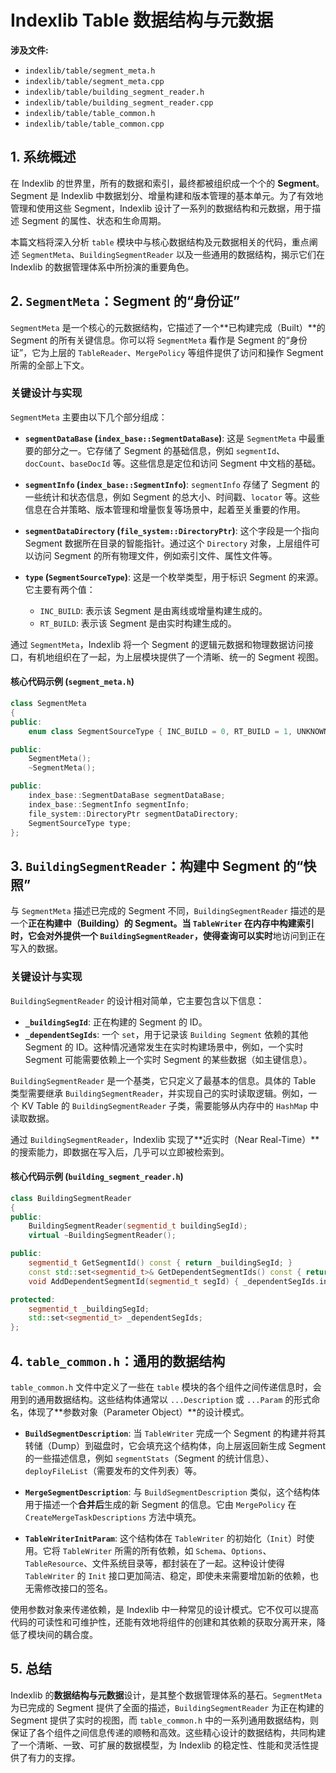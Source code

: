 
# Indexlib Table 数据结构与元数据

**涉及文件:**
* `indexlib/table/segment_meta.h`
* `indexlib/table/segment_meta.cpp`
* `indexlib/table/building_segment_reader.h`
* `indexlib/table/building_segment_reader.cpp`
* `indexlib/table/table_common.h`
* `indexlib/table/table_common.cpp`

## 1. 系统概述

在 Indexlib 的世界里，所有的数据和索引，最终都被组织成一个个的 **Segment**。Segment 是 Indexlib 中数据划分、增量构建和版本管理的基本单元。为了有效地管理和使用这些 Segment，Indexlib 设计了一系列的数据结构和元数据，用于描述 Segment 的属性、状态和生命周期。

本篇文档将深入分析 `table` 模块中与核心数据结构及元数据相关的代码，重点阐述 `SegmentMeta`、`BuildingSegmentReader` 以及一些通用的数据结构，揭示它们在 Indexlib 的数据管理体系中所扮演的重要角色。

## 2. `SegmentMeta`：Segment 的“身份证”

`SegmentMeta` 是一个核心的元数据结构，它描述了一个**已构建完成（Built）**的 Segment 的所有关键信息。你可以将 `SegmentMeta` 看作是 Segment 的“身份证”，它为上层的 `TableReader`、`MergePolicy` 等组件提供了访问和操作 Segment 所需的全部上下文。

### 关键设计与实现

`SegmentMeta` 主要由以下几个部分组成：

*   **`segmentDataBase` (`index_base::SegmentDataBase`)**: 这是 `SegmentMeta` 中最重要的部分之一。它存储了 Segment 的基础信息，例如 `segmentId`、`docCount`、`baseDocId` 等。这些信息是定位和访问 Segment 中文档的基础。

*   **`segmentInfo` (`index_base::SegmentInfo`)**: `segmentInfo` 存储了 Segment 的一些统计和状态信息，例如 Segment 的总大小、时间戳、`locator` 等。这些信息在合并策略、版本管理和增量恢复等场景中，起着至关重要的作用。

*   **`segmentDataDirectory` (`file_system::DirectoryPtr`)**: 这个字段是一个指向 Segment 数据所在目录的智能指针。通过这个 `Directory` 对象，上层组件可以访问 Segment 的所有物理文件，例如索引文件、属性文件等。

*   **`type` (`SegmentSourceType`)**: 这是一个枚举类型，用于标识 Segment 的来源。它主要有两个值：
    *   `INC_BUILD`: 表示该 Segment 是由离线或增量构建生成的。
    *   `RT_BUILD`: 表示该 Segment 是由实时构建生成的。

通过 `SegmentMeta`，Indexlib 将一个 Segment 的逻辑元数据和物理数据访问接口，有机地组织在了一起，为上层模块提供了一个清晰、统一的 Segment 视图。

#### 核心代码示例 (`segment_meta.h`)

```cpp
class SegmentMeta
{
public:
    enum class SegmentSourceType { INC_BUILD = 0, RT_BUILD = 1, UNKNOWN = -1 };

public:
    SegmentMeta();
    ~SegmentMeta();

public:
    index_base::SegmentDataBase segmentDataBase;
    index_base::SegmentInfo segmentInfo;
    file_system::DirectoryPtr segmentDataDirectory;
    SegmentSourceType type;
};
```

## 3. `BuildingSegmentReader`：构建中 Segment 的“快照”

与 `SegmentMeta` 描述已完成的 Segment 不同，`BuildingSegmentReader` 描述的是一个**正在构建中（Building）**的 Segment。当 `TableWriter` 在内存中构建索引时，它会对外提供一个 `BuildingSegmentReader`，使得查询可以**实时**地访问到正在写入的数据。

### 关键设计与实现

`BuildingSegmentReader` 的设计相对简单，它主要包含以下信息：

*   **`_buildingSegId`**: 正在构建的 Segment 的 ID。
*   **`_dependentSegIds`**: 一个 `set`，用于记录该 `Building Segment` 依赖的其他 Segment 的 ID。这种情况通常发生在实时构建场景中，例如，一个实时 Segment 可能需要依赖上一个实时 Segment 的某些数据（如主键信息）。

`BuildingSegmentReader` 是一个基类，它只定义了最基本的信息。具体的 Table 类型需要继承 `BuildingSegmentReader`，并实现自己的实时读取逻辑。例如，一个 KV Table 的 `BuildingSegmentReader` 子类，需要能够从内存中的 `HashMap` 中读取数据。

通过 `BuildingSegmentReader`，Indexlib 实现了**近实时（Near Real-Time）**的搜索能力，即数据在写入后，几乎可以立即被检索到。

#### 核心代码示例 (`building_segment_reader.h`)

```cpp
class BuildingSegmentReader
{
public:
    BuildingSegmentReader(segmentid_t buildingSegId);
    virtual ~BuildingSegmentReader();

public:
    segmentid_t GetSegmentId() const { return _buildingSegId; }
    const std::set<segmentid_t>& GetDependentSegmentIds() const { return _dependentSegIds; }
    void AddDependentSegmentId(segmentid_t segId) { _dependentSegIds.insert(segId); }

protected:
    segmentid_t _buildingSegId;
    std::set<segmentid_t> _dependentSegIds;
};
```

## 4. `table_common.h`：通用的数据结构

`table_common.h` 文件中定义了一些在 `table` 模块的各个组件之间传递信息时，会用到的通用数据结构。这些结构体通常以 `...Description` 或 `...Param` 的形式命名，体现了**参数对象（Parameter Object）**的设计模式。

*   **`BuildSegmentDescription`**: 当 `TableWriter` 完成一个 Segment 的构建并将其转储（Dump）到磁盘时，它会填充这个结构体，向上层返回新生成 Segment 的一些描述信息，例如 `segmentStats`（Segment 的统计信息）、`deployFileList`（需要发布的文件列表）等。

*   **`MergeSegmentDescription`**: 与 `BuildSegmentDescription` 类似，这个结构体用于描述一个**合并后**生成的新 Segment 的信息。它由 `MergePolicy` 在 `CreateMergeTaskDescriptions` 方法中填充。

*   **`TableWriterInitParam`**: 这个结构体在 `TableWriter` 的初始化（`Init`）时使用。它将 `TableWriter` 所需的所有依赖，如 `Schema`、`Options`、`TableResource`、文件系统目录等，都封装在了一起。这种设计使得 `TableWriter` 的 `Init` 接口更加简洁、稳定，即使未来需要增加新的依赖，也无需修改接口的签名。

使用参数对象来传递依赖，是 Indexlib 中一种常见的设计模式。它不仅可以提高代码的可读性和可维护性，还能有效地将组件的创建和其依赖的获取分离开来，降低了模块间的耦合度。

## 5. 总结

Indexlib 的**数据结构与元数据**设计，是其整个数据管理体系的基石。`SegmentMeta` 为已完成的 Segment 提供了全面的描述，`BuildingSegmentReader` 为正在构建的 Segment 提供了实时的视图，而 `table_common.h` 中的一系列通用数据结构，则保证了各个组件之间信息传递的顺畅和高效。这些精心设计的数据结构，共同构建了一个清晰、一致、可扩展的数据模型，为 Indexlib 的稳定性、性能和灵活性提供了有力的支撑。
